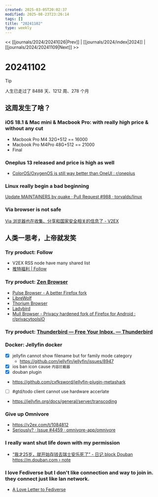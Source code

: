 ```yaml
---
created: 2025-03-05T20:02:37
modified: 2025-08-23T23:26:14
tags: []
title: "20241102"
type: weekly
---
```


<< [[journals/2024/20241026|Prev]] | [[journals/2024/index|2024]] | [[journals/2024/20241109|Next]] >>

# 20241102

> [!tip]
> 人生已走过了 8488 天、1212 周、278 个月

## 这周发生了啥？

### iOS 18.1 & Mac mini & Macbook Pro: with really high price & without any cut

- Macbook Pro M4 32G+512 == 16000
- Macbook Pro M4Pro 48G+512 == 21000
- Final

### Oneplus 13 released and price is high as well

- [ColorOS/OxygenOS is still way better than OneUI : r/oneplus](https://www.reddit.com/r/oneplus/comments/zrx5ss/colorosoxygenos_is_still_way_better_than_oneui/)

### Linux really begin a bad beginning

[Update MAINTAINERS by quake · Pull Request #988 · torvalds/linux](https://github.com/torvalds/linux/pull/988)

### Via browser is not safe

[Via 浏览器也在收集、分享和国家安全相关的信息了 - V2EX](https://fast.v2ex.com/t/986655)

## 人类一思考，上帝就发笑

### Try product: Follow

- V2EX RSS node have many shared list
- [推特福利 | Follow](https://app.follow.is/list/62404975162634240)

### Try product: [Zen Browser](https://zen-browser.app/)

- [Pulse Browser - A better Firefox fork](https://pulsebrowser.app/)
- [LibreWolf](https://librewolf.net/)
- [Thorium Browser](https://thorium.rocks/)
- [Ladybird](https://ladybird.org/)
- [Mull Browser - Privacy hardened fork of Firefox for Android : r/privacytoolsIO](https://www.reddit.com/r/privacytoolsIO/comments/mhv7ip/mull_browser_privacy_hardened_fork_of_firefox_for/)

### Try product: [Thunderbird — Free Your Inbox. — Thunderbird](https://www.thunderbird.net/en-US/)

### Docker: Jellyfin docker

- [x] jellyfin cannot show filename but for family mode category
    - https://github.com/jellyfin/jellyfin/issues/8947
- [x] ios ban icon cause `内容拦截器`
- [x] douban plugin
- https://github.com/cxfksword/jellyfin-plugin-metashark
- [ ] #gtd/todo client cannot use hardware accerlate
- https://jellyfin.org/docs/general/server/transcoding

### Give up Omnivore

- https://v2ex.com/t/1084812
- [Seriously? · Issue #4459 · omnivore-app/omnivore](https://github.com/omnivore-app/omnivore/issues/4459#issue-comment-box)

### I really want shut life down with my permission

- [“我才25岁，就开始存钱去瑞士安乐死了” - 日记 block Douban https://m.douban.com › note](https://m.douban.com/note/722702645/&ved=2ahUKEwi4m6-whqmJAxWhma8BHUUIEAQQFnoECCEQAQ&usg=AOvVaw1xHkpFecENTt00jngUSVAt)

### I love Fediverse but I don't like connection and way to join in. they connect just like lan network.

- [A Love Letter to Fediverse](https://www.v2ex.com/t/1015948#reply19)
